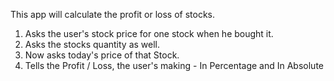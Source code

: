 This app will calculate the profit or loss of stocks.

1. Asks the user's stock price for one stock when he bought it.
2. Asks the stocks quantity as well.
3. Now asks today's price of that Stock.
4. Tells the Profit / Loss, the user's making - In Percentage and In Absolute
